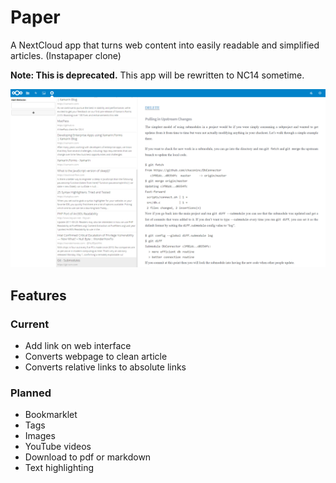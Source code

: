 # Paper
A NextCloud app that turns web content into easily readable and simplified articles. (Instapaper clone)

**Note: This is deprecated.**
This app will be rewritten to NC14 sometime.

![](https://github.com/andreasjacobsen93/Paper/raw/master/screenshot.PNG)

## Features

### Current
* Add link on web interface
* Converts webpage to clean article
* Converts relative links to absolute links

### Planned
* Bookmarklet
* Tags
* Images
* YouTube videos
* Download to pdf or markdown
* Text highlighting
